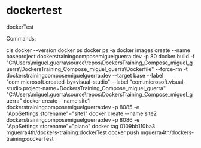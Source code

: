 # dockertest
dockerTest

Commands:

cls
docker --version
docker ps
docker ps -a
docker images
create --name baseproject dockerstrainingcomposemiguelguerra:dev -p 80 
docker build -f "C:\Users\miguel.guerra\source\repos\DockersTraining_Compose_miguel_guerra\DockersTraining_Compose_miguel_guerra\Dockerfile" --force-rm -t dockerstrainingcomposemiguelguerra:dev --target base  --label "com.microsoft.created-by=visual-studio" --label "com.microsoft.visual-studio.project-name=DockersTraining_Compose_miguel_guerra" "C:\Users\miguel.guerra\source\repos\DockersTraining_Compose_miguel_guerra" 
docker create --name site1 dockerstrainingcomposemiguelguerra:dev -p 8085 -e "AppSettings:storename"="site1"
docker create --name site2 dockerstrainingcomposemiguelguerra:dev -p 8086 -e "AppSettings:storename"="plano"
docker tag 0109bb110ba3 mguerra4th/dockers-training:dockerTest
docker push mguerra4th/dockers-training:dockerTest
